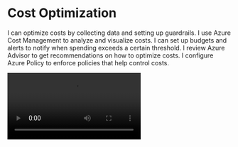 # Cost Optimization

I can optimize costs by collecting data and setting up guardrails.
I use Azure Cost Management to analyze and visualize costs.
I can set up budgets and alerts to notify when spending exceeds a certain threshold.
I review Azure Advisor to get recommendations on how to optimize costs.
I configure Azure Policy to enforce policies that help control costs.


<video src="https://vimeo.com/123456788"/>